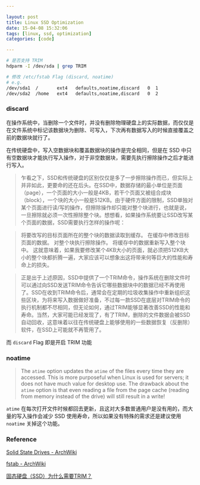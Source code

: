 ```yaml
---

layout: post
title: Linux SSD Optimization
date: 15-04-08 15:32:06
tags: [linux, ssd, optimization]
categories: [code]

---
```


```bash
# 是否支持 TRIM
hdparm -I /dev/sda | grep TRIM

# 修改 /etc/fstab Flag (discard, noatime) 
# e.g.
/dev/sda1  /       ext4   defaults,noatime,discard   0  1
/dev/sda2  /home   ext4   defaults,noatime,discard   0  2
```

<!-- more -->   

### discard

在操作系统中，当删除一个文件时，并没有删除物理硬盘上的实际数据，而仅仅是在文件系统中标记该数据块为删除、可写入，下次再有数据写入的时候直接覆盖之前的数据块就行了。

在传统硬盘中，写入空数据块和覆盖数据块的操作是完全相同，但是在 SSD 中只有空数据块才能执行写入操作，对于非空数据块，需要先执行擦除操作之后才能进行写入。

> 乍看之下，SSD和传统硬盘的区别仅仅是多了一步擦除操作而已，但实际上并非如此，更要命的还在后头。在SSD中，数据存储的最小单位是页面（page），一个页面的大小一般是4KB，若干个页面又被组合成块（block），一个块的大小一般是512KB。由于硬件方面的限制，SSD单独对某个页面进行读/写的操作，但擦除操作却只能对整个块进行，也就是说，一旦擦除就必须一次性擦除整个块。想想看，如果操作系统要让SSD改写某个页面的数据，SSD需要执行怎样的操作呢：

> 将要改写的目标页面所在的整个块的数据读取到缓存。
在缓存中修改目标页面的数据。
对整个块执行擦除操作。
将缓存中的数据重新写入整个块中。
这就意味着，如果我要修改某个4KB大小的页面，就必须把512KB大小的整个块都折腾一遍，大家应该可以想象出这将带来何等巨大的性能和寿命上的损失。

> 正是出于上述原因，SSD中提供了一个TRIM命令，操作系统在删除文件时可以通过向SSD发送TRIM命令告诉它哪些数据块中的数据已经不再使用了。SSD在收到TRIM命令后，通常会在定期的垃圾收集操作中重新组织这些区块，为将来写入数据做好准备，不过每一款SSD在底层对TRIM命令的执行机制都不尽相同，但无论如何，通过TRIM能够显著改善SSD的性能和寿命。当然，大家可能已经发现了，有了TRIM，删除的文件数据会被SSD自动回收，这意味着以往在传统硬盘上能够使用的一些数据恢复（反删除）软件，在SSD上可能就不再管用了。

而 `discard` Flag 即是开启 TRIM 功能 

### noatime

> The `atime` option updates the `atime` of the files every time they are accessed. This is more purposeful when Linux is used for servers; it does not have much value for desktop use. The drawback about the `atime` option is that even reading a file from the page cache (reading from memory instead of the drive) will still result in a write!

`atime` 在每次打开文件时候都回去更新，且这对大多数普通用户是没有用的，而大量的写入操作会减少 SSD 使用寿命，所以如果没有特殊的需求还是建议使用 `noatime` 关掉这个功能。

### Reference

[Solid State Drives - ArchWiki](https://wiki.archlinux.org/index.php/Solid_State_Drives)

[fstab - ArchWiki](https://wiki.archlinux.org/index.php/Fstab#atime_options)

[固态硬盘（SSD）为什么需要TRIM？](http://www.solaluna.cn/2013/10/06/1686/)